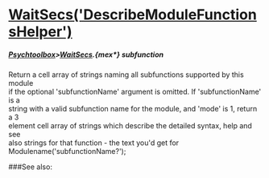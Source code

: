 # [WaitSecs('DescribeModuleFunctionsHelper')](WaitSecs-DescribeModuleFunctionsHelper) 
##### [Psychtoolbox](Pyschtoolbox)>[WaitSecs](WaitSecs).{mex*} subfunction


Return a cell array of strings naming all subfunctions supported by this module  
if the optional 'subfunctionName' argument is omitted. If 'subfunctionName' is a  
string with a valid subfunction name for the module, and 'mode' is 1, return a 3  
element cell array of strings which describe the detailed syntax, help and see  
also strings for that function - the text you'd get for  
Modulename('subfunctionName?');   


###See also:

